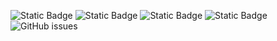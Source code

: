 ![Static Badge](https://img.shields.io/badge/blacklists-60-000000) ![Static Badge](https://img.shields.io/badge/blacklisted-3013849-cc0000) ![Static Badge](https://img.shields.io/badge/whitelisted-2242-00CC00) ![Static Badge](https://img.shields.io/badge/streaming_blacklist-28106-000000) ![GitHub issues](https://img.shields.io/github/issues/fabriziosalmi/blacklists)
